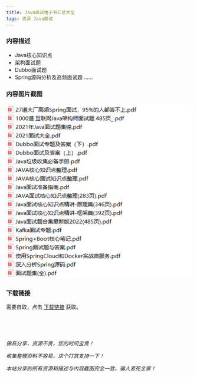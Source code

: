 ```yaml
---
title: Java面试电子书汇总大全
tags: 资源 Java面试
---
```



### 内容描述

- Java核心知识点
- 架构面试题
- Dubbo面试题
- Spring源码分析及高频面试题
......


### 内容图片截图

<img class="image image--xl" src="/assets/resource/java-interview/2021-02-01-res-java-interview-ebook.png"/>


### 下载链接

需要自取，点击 [下载链接](https://pan.baidu.com/s/1oMqrkrvz1zivv_bFZAcneg?pwd=df6o) 获取。


<br/>

<br/>

<br/>

*佛系分享，资源不贵，您的时间宝贵！*

*收集整理资料不容易，求个打赏支持一下！*

*本站分享的所有资源和描述与内容截图完全一致，骗人者死全家！*

